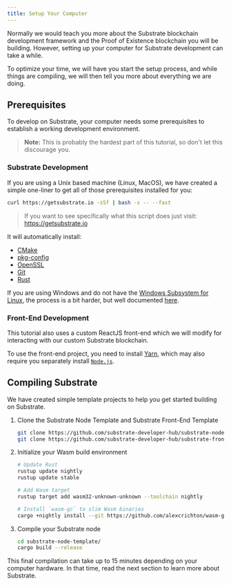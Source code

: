 ```yaml
---
title: Setup Your Computer
---
```


Normally we would teach you more about the Substrate blockchain development framework and the Proof of Existence blockchain you will be building. However, setting up your computer for Substrate development can take a while. 

To optimize your time, we will have you start the setup process, and while things are compiling, we will then tell you more about everything we are doing.

## Prerequisites

To develop on Substrate, your computer needs some prerequisites to establish a working development environment.

> **Note:** This is probably the hardest part of this tutorial, so don't let this discourage you.

### Substrate Development

If you are using a Unix based machine (Linux, MacOS), we have created a simple one-liner to get all of those prerequisites installed for you:

```bash
curl https://getsubstrate.io -sSf | bash -s -- --fast
```

> If you want to see specifically what this script does just visit: https://getsubstrate.io

It will automatically install:

* [CMake](https://cmake.org/install/)
* [pkg-config](https://www.freedesktop.org/wiki/Software/pkg-config/)
* [OpenSSL](https://www.openssl.org/)
* [Git](https://git-scm.com/downloads)
* [Rust](https://www.rust-lang.org/tools/install)

If you are using Windows and do not have the [Windows Subsystem for Linux](https://docs.microsoft.com/en-us/windows/wsl/install-win10), the process is a bit harder, but well documented [here](getting-started.md).

### Front-End Development

This tutorial also uses a custom ReactJS front-end which we will modify for interacting with our custom Substrate blockchain.

To use the front-end project, you need to install [Yarn](https://yarnpkg.com/lang/en/docs/install/), which may also require you separately install [`Node.js`](https://nodejs.org/en/download/).

## Compiling Substrate

We have created simple template projects to help you get started building on Substrate.

1. Clone the Substrate Node Template and Substrate Front-End Template

    ```bash
    git clone https://github.com/substrate-developer-hub/substrate-node-template
    git clone https://github.com/substrate-developer-hub/substrate-front-end-template
    ```

2. Initialize your Wasm build environment

    ```bash
    # Update Rust
    rustup update nightly
    rustup update stable

    # Add Wasm target
    rustup target add wasm32-unknown-unknown --toolchain nightly

    # Install `wasm-gc` to slim Wasm binaries
    cargo +nightly install --git https://github.com/alexcrichton/wasm-gc --force
    ```

3. Compile your Substrate node

    ```bash
    cd substrate-node-template/
    cargo build --release
    ```

This final compilation can take up to 15 minutes depending on your computer hardware. In that time, read the next section to learn more about Substrate.
